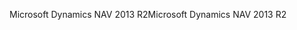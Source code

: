 <span data-ttu-id="fff87-101">Microsoft Dynamics NAV 2013 R2</span><span class="sxs-lookup"><span data-stu-id="fff87-101">Microsoft Dynamics NAV 2013 R2</span></span>